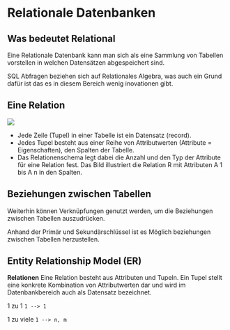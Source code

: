 # Relationale Datenbanken

## Was bedeutet Relational
Eine Relationale Datenbank kann man sich als eine Sammlung von Tabellen vorstellen in welchen Datensätzen abgespeichert sind.

SQL Abfragen beziehen sich auf Relationales Algebra, was auch ein Grund dafür ist das es in diesem Bereich wenig inovationen gibt.

## Eine Relation

![](Relation.png)

+ Jede Zeile (Tupel) in einer Tabelle ist ein
Datensatz (record).
+ Jedes Tupel besteht aus einer Reihe von
Attributwerten (Attribute = Eigenschaften),
den Spalten der Tabelle.
+ Das Relationenschema legt dabei die Anzahl
und den Typ der Attribute für eine Relation
fest. Das Bild illustriert die Relation R mit
Attributen A 1 bis A n in den Spalten.

## Beziehungen zwischen Tabellen
Weiterhin können Verknüpfungen genutzt werden, um die Beziehungen zwischen
Tabellen auszudrücken.

Anhand der Primär und Sekundärschlüssel ist es Möglich beziehungen zwischen Tabellen herzustellen.

## Entity Relationship Model (ER)
**Relationen**
Eine Relation besteht aus Attributen und Tupeln.
Ein Tupel stellt eine konkrete Kombination von Attributwerten dar und wird im Datenbankbereich auch als Datensatz bezeichnet.

1 zu 1 `1 --> 1`

1 zu viele `1 --> n, m`